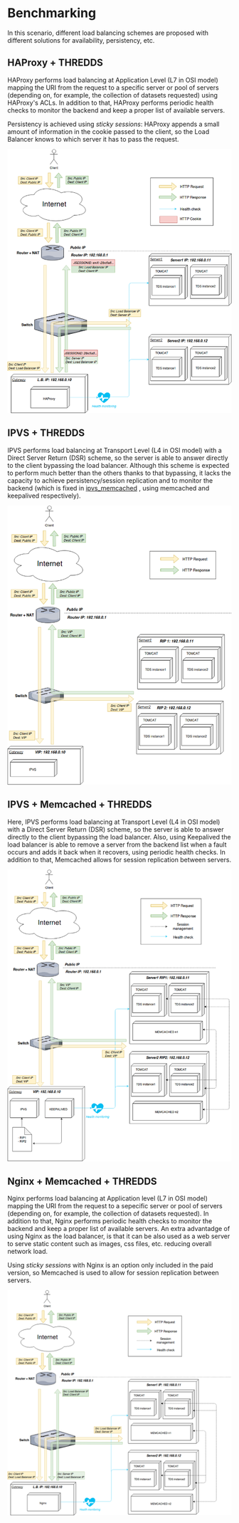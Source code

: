 # Benchmarking #

In this scenario, different load balancing schemes are proposed with different solutions for availability, persistency, etc.

## HAProxy + THREDDS ##
HAProxy performs load balancing at Application Level (L7 in OSI model) mapping the URI from the request to a specific server or pool of servers (depending on, for example, the collection of datasets
requested) using HAProxy's ACLs. In addition to that, HAProxy performs periodic health checks to monitor the backend and keep a proper list of available servers.

Persistency is achieved using _sticky sessions_: HAProxy appends a small amount of information in the cookie passed to the client, so the Load Balancer knows to which server it has to pass the request.

![Diagram HAProxy](./haproxy_thredds/haproxy_diagram.png)

## IPVS + THREDDS ##
IPVS performs load balancing at Transport Level (L4 in OSI model) with a Direct Server Return (DSR) scheme, so the server is able to answer directly to the client bypassing the load balancer. Although this 
scheme is expected to perform much better than the others thanks to that bypassing, it lacks the capacity to achieve persistency/session replication and to monitor the backend (which is fixed in [ipvs_memcached](./ipvs_memcached)
, using memcached and keepalived respectively).


![Diagram IPVS](./ipvs_thredds/ipvs_diagram.png)

## IPVS + Memcached + THREDDS ##
Here, IPVS performs load balancing at Transport Level (L4 in OSI model) with a Direct Server Return (DSR) scheme, so the server is able to answer directly to the client bypassing the load balancer. Also,
using Keepalived the load balancer is able to remove a server from the backend list when a fault occurs and adds it back when it recovers, using periodic health checks. In addition to that, Memcached allows 
for session replication between servers.

![Diagram IPVS_Memcached](./ipvs_memcached_thredds/ipvs_memcached_diagram.png)

## Nginx + Memcached + THREDDS ##
Nginx performs load balancing at Application level (L7 in OSI model) mapping the URI from the request to a sepecific server or pool of servers (depending on, for example, the collection of datasets
requested). In addition to that, Nginx performs periodic health checks to monitor the backend and keep a proper list of available servers. An extra advantadge of using Nginx as the load balancer, is that
it can be also used as a web server to serve static content such as images, css files, etc. reducing overall network load.

Using _sticky sessions_ with Nginx is an option only included in the paid version, so Memcached is used to allow for session replication between servers.

![Diagram Nginx_Memcached](./nginx_memcached_thredds/nginx_memcached_diagram.png)

